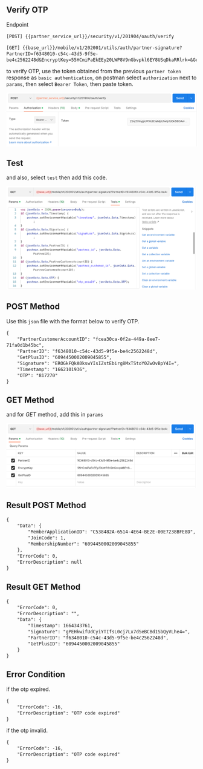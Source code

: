 ## Verify OTP

Endpoint
````
[POST] {{partner_service_url}}/security/v1/201904/oauth/verify 
````
````
[GET] {{base_url}}/mobile/v1/202001/utils/auth/partner-signature?PartnerID=f6348010-c54c-43d5-9f5e-be4c2562248d&EncryptKey=55HCmiPaEkEEy20LWP8V9nGbvpkl6EY8USqDkaRRlrk=&GetPlusID=6094450002009045855
````
to verify OTP, use the token obtained from the previous ``partner token`` response as ``basic authentication``, on postman select ``authorization`` next to ``params``, then select ``Bearer Token``, then paste token.

![verifyotp_getplus](img/verifyotp.png)

## Test
and also, select ``test`` then add this code.

![verify_test_getplus](img/testverifyotp.png)

## POST Method
Use this ``json`` file with the format below to verify OTP.
````
{
    "PartnerCustomerAccountID": "fcea30ca-0f2a-449a-8ee7-71fa0d1b45bc",
    "PartnerID": "f6348010-c54c-43d5-9f5e-be4c2562248d",
    "GetPlusID": "6094450002009045855",
    "Signature": "EROGkFQkA0kswYIsIZstEbirg8MxTStoY0ZwOvBpY4I=",
    "Timestamp": "1662101936",
	"OTP": "817270"
}
````
## GET Method
and for *GET*  method, add this in ``params`` 

![verify_test_getplus](img/getverifyotp.png)

## Result POST Method 
````
{
    "Data": {
        "MemberApplicationID": "C538482A-6514-4E64-BE2E-00E7238BFE8D",
        "JoinCode": 1,
        "MembershipNumber": "6094450002009045855"
    },
    "ErrorCode": 0,
    "ErrorDescription": null
}
````
## Result GET Method 
````
{
    "ErrorCode": 0,
    "ErrorDescription": "",
    "Data": {
        "Timestamp": 1664343761,
        "Signature": "gPEHkwifUdCyiYTIfsL0cj7Lx7dSeBCBd1SbQyVLhe4=",
        "PartnerID": "f6348010-c54c-43d5-9f5e-be4c2562248d",
        "GetPlusID": "6094450002009045855"
    }
}
````
## Error Condition
if the otp expired.
````
{
    "ErrorCode": -16,
    "ErrorDescription": "OTP code expired"
}
````
if the otp invalid.
````
{
    "ErrorCode": -16,
    "ErrorDescription": "OTP code expired"
}
````